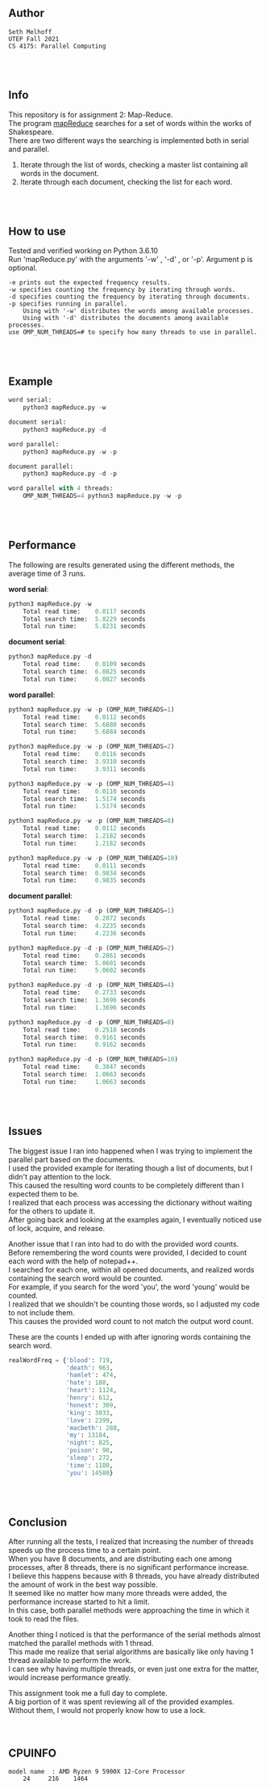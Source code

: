 ## Author

    Seth Melhoff  
    UTEP Fall 2021  
    CS 4175: Parallel Computing  
<br>
<br>

## Info

This repository is for assignment 2: Map-Reduce.  
The program [mapReduce](mapReduce.py) searches for a set of words within the works of Shakespeare.  
There are two different ways the searching is implemented both in serial and parallel.  
1. Iterate through the list of words, checking a master list containing all words in the document.  
2. Iterate through each document, checking the list for each word.  
<br>
<br>

## How to use

Tested and verified working on Python 3.6.10  
Run 'mapReduce.py' with the arguments '-w' , '-d' , or '-p'. Argument p is optional. 

    -e prints out the expected frequency results.  
    -w specifies counting the frequency by iterating through words.  
    -d specifies counting the frequency by iterating through documents.  
    -p specifies running in parallel.  
        Using with '-w' distributes the words among available processes.  
        Using with '-d' distributes the documents among available processes.
    use OMP_NUM_THREADS=# to specify how many threads to use in parallel.
<br>
<br>

## Example

```python
word serial:
    python3 mapReduce.py -w

document serial:
    python3 mapReduce.py -d

word parallel:
    python3 mapReduce.py -w -p

document parallel:
    python3 mapReduce.py -d -p

word parallel with 4 threads:
    OMP_NUM_THREADS=4 python3 mapReduce.py -w -p
```
<br>
<br>

## Performance

The following are results generated using the different methods, the average time of 3 runs.  

**word serial**:  
```python
python3 mapReduce.py -w  
    Total read time:    0.0117 seconds
    Total search time:  5.8229 seconds
    Total run time:     5.8231 seconds
```

**document serial**:  
```python
python3 mapReduce.py -d  
    Total read time:    0.0109 seconds
    Total search time:  6.0825 seconds
    Total run time:     6.0827 seconds 
```

**word parallel**:  
```python
python3 mapReduce.py -w -p (OMP_NUM_THREADS=1)
    Total read time:    0.0112 seconds
    Total search time:  5.6880 seconds
    Total run time:     5.6884 seconds

python3 mapReduce.py -w -p (OMP_NUM_THREADS=2)
    Total read time:    0.0116 seconds
    Total search time:  3.9310 seconds
    Total run time:     3.9311 seconds

python3 mapReduce.py -w -p (OMP_NUM_THREADS=4)
    Total read time:    0.0110 seconds
    Total search time:  1.5174 seconds
    Total run time:     1.5174 seconds

python3 mapReduce.py -w -p (OMP_NUM_THREADS=8)
    Total read time:    0.0112 seconds
    Total search time:  1.2182 seconds
    Total run time:     1.2182 seconds

python3 mapReduce.py -w -p (OMP_NUM_THREADS=10)
    Total read time:    0.0111 seconds
    Total search time:  0.9834 seconds
    Total run time:     0.9835 seconds
```

**document parallel**:  
```python
python3 mapReduce.py -d -p (OMP_NUM_THREADS=1)
    Total read time:    0.2072 seconds
    Total search time:  4.2235 seconds
    Total run time:     4.2236 seconds

python3 mapReduce.py -d -p (OMP_NUM_THREADS=2)
    Total read time:    0.2861 seconds
    Total search time:  5.0601 seconds
    Total run time:     5.0602 seconds

python3 mapReduce.py -d -p (OMP_NUM_THREADS=4)
    Total read time:    0.2733 seconds
    Total search time:  1.3696 seconds
    Total run time:     1.3696 seconds

python3 mapReduce.py -d -p (OMP_NUM_THREADS=8)
    Total read time:    0.2518 seconds
    Total search time:  0.9161 seconds
    Total run time:     0.9162 seconds

python3 mapReduce.py -d -p (OMP_NUM_THREADS=10)
    Total read time:    0.3847 seconds
    Total search time:  1.0663 seconds
    Total run time:     1.0663 seconds
```
<br>
<br>

## Issues

The biggest issue I ran into happened when I was trying to implement the parallel part based on the documents.  
I used the provided example for iterating though a list of documents, but I didn't pay attention to the lock.  
This caused the resulting word counts to be completely different than I expected them to be.  
I realized that each process was accessing the dictionary without waiting for the others to update it.  
After going back and looking at the examples again, I eventually noticed use of lock, acquire, and release.  

Another issue that I ran into had to do with the provided word counts.  
Before remembering the word counts were provided, I decided to count each word with the help of notepad++.  
I searched for each one, within all opened documents, and realized words containing the search word would be counted.  
For example, if you search for the word 'you', the word 'young' would be counted.  
I realized that we shouldn't be counting those words, so I adjusted my code to not include them.  
This causes the provided word count to not match the output word count.

These are the counts I ended up with after ignoring words containing the search word.
```python
realWordFreq = {'blood': 719,
                'death': 963, 
                'hamlet': 474, 
                'hate': 188,
                'heart': 1124, 
                'henry': 612, 
                'honest': 309, 
                'king': 3033,
                'love': 2399, 
                'macbeth': 288, 
                'my': 13184, 
                'night': 825,
                'poison': 98, 
                'sleep': 272, 
                'time': 1180,
                'you': 14580}
```
<br>
<br>

## Conclusion

After running all the tests, I realized that increasing the number of threads speeds up the process time to a certain point.  
When you have 8 documents, and are distributing each one among processes, after 8 threads, there is no significant performance increase.  
I believe this happens because with 8 threads, you have already distributed the amount of work in the best way possible.  
It seemed like no matter how many more threads were added, the performance increase started to hit a limit.  
In this case, both parallel methods were approaching the time in which it took to read the files.  

Another thing I noticed is that the performance of the serial methods almost matched the parallel methods with 1 thread.  
This made me realize that serial algorithms are basically like only having 1 thread available to perform the work.  
I can see why having multiple threads, or even just one extra for the matter, would increase performance greatly.

This assignment took me a full day to complete.  
A big portion of it was spent reviewing all of the provided examples.  
Without them, I would not properly know how to use a lock.  
<br>
<br>

## CPUINFO

    model name	: AMD Ryzen 9 5900X 12-Core Processor            
        24     216    1464